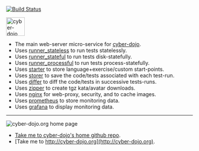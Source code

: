 
[![Build Status](https://travis-ci.org/cyber-dojo/web.svg?branch=master)](https://travis-ci.org/cyber-dojo/web)

<img src="https://raw.githubusercontent.com/cyber-dojo/nginx/master/images/avatars/cyber-dojo.png"
     alt="cyber-dojo yin/yang logo"
     width="50px"
     height="50px"/>

- The main web-server micro-service for [cyber-dojo](http://cyber-dojo.org).
- Uses [runner_stateless](https://github.com/cyber-dojo/runner_stateless) to run tests statelessly.
- Uses [runner_stateful](https://github.com/cyber-dojo/runner_stateful) to run tests disk-statefully.
- Uses [runner_processful](https://github.com/cyber-dojo/runner_processful) to run tests process-statefully.
- Uses [starter](https://github.com/cyber-dojo/starter) to store language+exercise/custom start-points.
- Uses [storer](https://github.com/cyber-dojo/storer) to save the code/tests associated with each test-run.
- Uses [differ](https://github.com/cyber-dojo/differ) to diff the code/tests in successive tests-runs.
- Uses [zipper](https://github.com/cyber-dojo/zipper) to create tgz kata/avatar downloads.
- Uses [nginx](https://github.com/cyber-dojo/nginx) for web-proxy, security, and to cache images.
- Uses [prometheus](https://github.com/cyber-dojo/prometheus) to store monitoring data.
- Uses [grafana](https://github.com/cyber-dojo/prometheus) to display monitoring data.

- - - -

![cyber-dojo.org home page](https://github.com/cyber-dojo/cyber-dojo/blob/master/shared/home_page_snaphot.png)

* [Take me to cyber-dojo's home github repo](https://github.com/cyber-dojo/cyber-dojo).
* [Take me to http://cyber-dojo.org](http://cyber-dojo.org).
